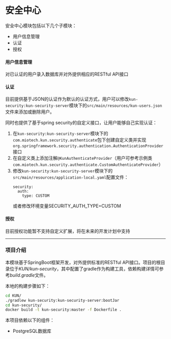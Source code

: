# 安全中心

安全中心模块包括以下几个子模块：
- 用户信息管理
- 认证
- 授权

#### 用户信息管理
对已认证的用户录入数据库并对外提供相应的RESTful API接口

#### 认证
目前提供基于JSON的认证作为默认的认证方式，用户可以修改`kun-security:kun-security-server`模块下的`src/main/resources/kun-users.json`文件来添加或删除用户。

同时也提供了基于spring security的自定义接口，让用户能够自己实现认证：
1. 在`kun-security:kun-security-server`模块下的`com.miotech.kun.security.authenticate`包下创建自定义类并实现`org.springframework.security.authentication.AuthenticationProvider`接口
2. 在自定义类上添加注解`@KunAuthenticateProvider`（用户可参考示例类`com.miotech.kun.security.authenticate.CustomAuthenticateProvider`）
3. 修改`kun-security:kun-security-server`模块下的`src/main/resources/application-local.yaml`配置文件：
    ```
    security:
      auth:
        type: CUSTOM
    ```
   或者修改环境变量SECURITY_AUTH_TYPE=CUSTOM

#### 授权
目前授权功能暂不支持自定义扩展，将在未来的开发计划中支持

------------

### 项目介绍
本模块基于SpringBoot框架开发，对外提供标准的RESTful API接口。项目的根目录位于*KUN/kun-security*，其中配置了gradle作为构建工具，依赖构建详情可参考*build.gradle*文件。

本地的构建步骤如下：
```bash
cd KUN/
./gradlew kun-security:kun-security-server:bootJar
cd kun-security/
docker build -t kun-security:master -f Dockerfile .
```

本项目依赖以下的组件：
- PostgreSQL数据库

